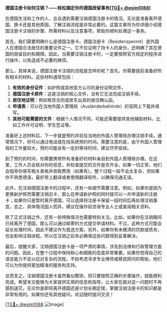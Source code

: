 **德国注册卡如何注销？——轻松搞定你的德国居留事务[[TG💪+ @esim1088](https://t.me/s/esim1088)]**

在德国生活和工作的人，总会遇到需要注销德国注册卡的情况。无论是准备离开德国、换卡还是其他原因，了解注销流程是非常必要的。这篇文章将为你详细介绍德国注册卡注销的步骤、所需材料以及注意事项，帮助你顺利处理这一事务。

首先，我们需要明确什么是德国注册卡。德国注册卡（Residenzpermit）是外国人在德国合法居住的重要证件之一。它不仅证明了持卡人的身份，还明确了其在德国的居留目的和期限。因此，当需要注销注册卡时，一定要按照官方规定的程序进行操作，以免造成不必要的麻烦。

那么，具体来说，德国注册卡注销的流程是怎样的呢？首先，你需要提前准备好所有相关的材料。这些材料通常包括：

1. **有效的身份证件**：如护照或其他官方认可的身份证明文件。
2. **德国注册卡原件**：这是注销的核心文件，没有它无法完成注销手续。
3. **居住地证明**：例如租赁合同或房东出具的居住确认函。
4. **申请表**：可以在当地外国人管理局（Ausländerbehörde）的官网上下载并填写。
5. **其他可能需要的文件**：根据个人情况不同，可能还需要提供其他辅助材料，比如工作许可证明、学生签证等。

准备好上述材料后，下一步就是预约并前往当地的外国人管理局办理注销手续。通常情况下，你可以通过电话或在线系统预约时间。需要注意的是，由于外国人管理局的工作量较大，预约可能会有一定的等待时间，建议尽早安排。

到了预约的时间，你需要携带所有准备好的材料亲自到外国人管理局办理。在这里，工作人员会核对你的信息，并检查提交的文件是否齐全。如果一切正常，他们会指导你填写相关表格并收取费用（如果有）。整个过程一般不会太复杂，但如果你不熟悉德语，最好带上翻译或者使用翻译软件，以确保沟通无误。

此外，在注销德国注册卡的过程中，还有一些细节需要注意。例如，如果你是因为更换新护照而需要注销旧卡，那么在申请新护照的同时就可以一并申请新的注册卡；如果你只是暂时离开德国，可以选择将注册卡保留一段时间后再处理注销事宜。总之，具体情况因人而异，建议在操作前咨询专业人士或查阅相关资料。

除了正式注销之外，还有一些特殊情况也需要特别关注。比如，如果你在注销期间已经离开了德国，那么可以通过邮寄的方式提交申请材料。不过，这种方式可能会延长处理时间，因此不建议作为首选方案。另外，如果你有未缴清的罚款或债务，也会影响注销进程，所以在注销之前务必确保这些问题得到妥善解决。

最后，提醒大家，注销德国注册卡是一项严肃的事情，涉及到法律和行政管理方面的问题。因此，在整个过程中保持耐心和细致的态度非常重要。如果你觉得自己的语言能力不足以应对复杂的流程，不妨考虑寻求专业律师或移民顾问的帮助，他们可以为你提供更加精准的服务和支持。

总而言之，注销德国注册卡虽然看似繁琐，但只要按照正确的步骤操作，就能顺利完成。希望本文能够为大家提供实用的信息和指导，让大家在面对这一问题时不再感到迷茫。无论你是即将离开德国还是计划长期定居，掌握注销注册卡的知识都是非常有用的。如果你还有其他疑问，欢迎随时提问交流！

[[TG💪+ @esim1088](https://t.me/s/esim1088) ![Image](https://i.postimg.cc/4NQfJmqS/Snipaste-2025-05-13-00-14-12.png)]